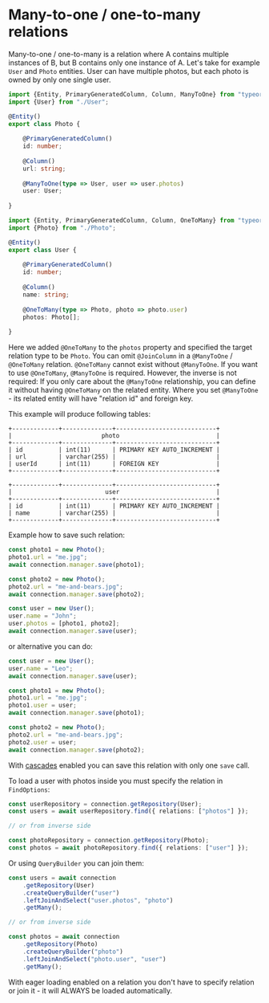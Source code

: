 # Many-to-one / one-to-many relations

Many-to-one / one-to-many is a relation where A contains multiple instances of B, but B contains only one instance of A.
Let's take for example `User` and `Photo` entities.
User can have multiple photos, but each photo is owned by only one single user.

```typescript
import {Entity, PrimaryGeneratedColumn, Column, ManyToOne} from "typeorm";
import {User} from "./User";

@Entity()
export class Photo {
    
    @PrimaryGeneratedColumn()
    id: number;
    
    @Column()
    url: string;
    
    @ManyToOne(type => User, user => user.photos)
    user: User;
    
}
```

```typescript
import {Entity, PrimaryGeneratedColumn, Column, OneToMany} from "typeorm";
import {Photo} from "./Photo";

@Entity()
export class User {
    
    @PrimaryGeneratedColumn()
    id: number;
    
    @Column()
    name: string;
    
    @OneToMany(type => Photo, photo => photo.user)
    photos: Photo[];
    
}
```

Here we added `@OneToMany` to the `photos` property and specified the target relation type to be `Photo`.
You can omit `@JoinColumn` in a `@ManyToOne` / `@OneToMany` relation.
`@OneToMany` cannot exist without `@ManyToOne`.
If you want to use `@OneToMany`, `@ManyToOne` is required. However, the inverse is not required: If you only care about the `@ManyToOne` relationship, you can define it without having `@OneToMany` on the related entity.
Where you set `@ManyToOne` - its related entity will have "relation id" and foreign key.

This example will produce following tables:

```shell
+-------------+--------------+----------------------------+
|                         photo                           |
+-------------+--------------+----------------------------+
| id          | int(11)      | PRIMARY KEY AUTO_INCREMENT |
| url         | varchar(255) |                            |
| userId      | int(11)      | FOREIGN KEY                |
+-------------+--------------+----------------------------+

+-------------+--------------+----------------------------+
|                          user                           |
+-------------+--------------+----------------------------+
| id          | int(11)      | PRIMARY KEY AUTO_INCREMENT |
| name        | varchar(255) |                            |
+-------------+--------------+----------------------------+
```

Example how to save such relation:

```typescript
const photo1 = new Photo();
photo1.url = "me.jpg";
await connection.manager.save(photo1);

const photo2 = new Photo();
photo2.url = "me-and-bears.jpg";
await connection.manager.save(photo2);

const user = new User();
user.name = "John";
user.photos = [photo1, photo2];
await connection.manager.save(user);
```

or alternative you can do:

```typescript
const user = new User();
user.name = "Leo";
await connection.manager.save(user);

const photo1 = new Photo();
photo1.url = "me.jpg";
photo1.user = user;
await connection.manager.save(photo1);

const photo2 = new Photo();
photo2.url = "me-and-bears.jpg";
photo2.user = user;
await connection.manager.save(photo2);
```

With [cascades](https://github.com/typeorm/typeorm/blob/master/docs/relations.md#cascades) enabled you can save this relation with only one `save` call.

To load a user with photos inside you must specify the relation in `FindOptions`:
 
```typescript
const userRepository = connection.getRepository(User);
const users = await userRepository.find({ relations: ["photos"] });

// or from inverse side

const photoRepository = connection.getRepository(Photo);
const photos = await photoRepository.find({ relations: ["user"] });
```

Or using `QueryBuilder` you can join them:

```typescript
const users = await connection
    .getRepository(User)
    .createQueryBuilder("user")
    .leftJoinAndSelect("user.photos", "photo")
    .getMany();

// or from inverse side

const photos = await connection
    .getRepository(Photo)
    .createQueryBuilder("photo")
    .leftJoinAndSelect("photo.user", "user")
    .getMany();
```

With eager loading enabled on a relation you don't have to specify relation or join it - it will ALWAYS be loaded automatically.
